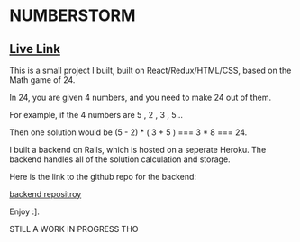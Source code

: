 # NUMBERSTORM

## [Live Link](https://numberstorm.herokuapp.com/)

This is a small project I built, built on React/Redux/HTML/CSS, based on the Math game of 24.

In 24, you are given 4 numbers, and you need to make 24 out of them.

For example, if the 4 numbers are 5 , 2 , 3 , 5...

Then one solution would be (5 - 2) * ( 3 + 5 ) === 3 * 8 === 24.

I built a backend on Rails, which is hosted on a seperate Heroku. The backend handles all of the solution calculation and storage. 

Here is the link to the github repo for the backend:

[backend repositroy](https://github.com/Tyler-Chi/twentyfour)

Enjoy :].



STILL A WORK IN PROGRESS THO
